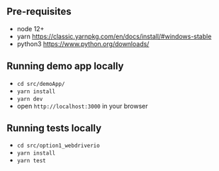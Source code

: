 ## Pre-requisites
* node 12+
* yarn https://classic.yarnpkg.com/en/docs/install/#windows-stable
* python3 https://www.python.org/downloads/

## Running demo app locally
* `cd src/demoApp/`
* `yarn install`
* `yarn dev`
* open `http://localhost:3000` in your browser

## Running tests locally
* `cd src/option1_webdriverio`
* `yarn install`
* `yarn test`
